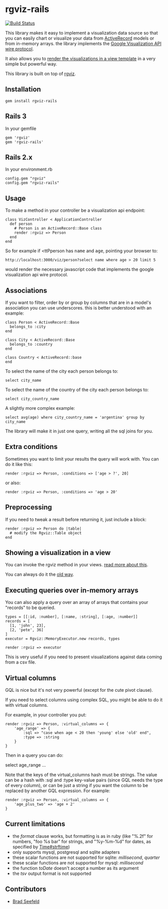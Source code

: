 rgviz-rails
===========

[![Build Status](https://secure.travis-ci.org/asterite/rgviz-rails.png?branch=master)](http://travis-ci.org/asterite/rgviz-rails)

This library makes it easy to implement a visualization data source so that you can easily chart or visualize your data from [ActiveRecord](http://ar.rubyonrails.org/) models or from in-memory arrays. the library implements the [Google Visualization API wire protocol](http://code.google.com/apis/visualization/documentation/dev/implementing_data_source.html).

It also allows you to [render the visualizations in a view template](https://github.com/asterite/rgviz-rails/wiki/showing-a-visualization-in-a-view) in a very simple but powerful way.

This library is built on top of [rgviz](https://github.com/asterite/rgviz).

Installation
------------

    gem install rgviz-rails

Rails 3
-------

In your gemfile

    gem 'rgviz'
    gem 'rgviz-rails'

Rails 2.x
---------

In your environment.rb

    config.gem "rgviz"
    config.gem "rgviz-rails"

Usage
-----

To make a method in your controller be a visualization api endpoint:

    class VizController < ApplicationController
      def person
        # Person is an ActiveRecord::Base class
        render :rgviz => Person
      end
    end

So for example if <ttPperson</tt> has <tt>name</tt> and <tt>age</tt>, pointing your browser to:

    http://localhost:3000/viz/person?select name where age > 20 limit 5

would render the necessary javascript code that implements the google visualization api wire protocol.

Associations
------------

If you want to filter, order by or group by columns that are in a model's association you can use underscores. this is better understood with an example:

    class Person < ActiveRecord::Base
      belongs_to :city
    end

    class City < ActiveRecord::Base
      belongs_to :country
    end

    class Country < ActiveRecord::base
    end

To select the name of the city each person belongs to:

    select city_name

To select the name of the country of the city each person belongs to:

    select city_country_name

A slightly more complex example:

    select avg(age) where city_country_name = 'argentina' group by city_name

The library will make it in just one query, writing all the sql joins for you.

Extra conditions
----------------

Sometimes you want to limit your results the query will work with. You can do it like this:

    render :rgviz => Person, :conditions => ['age > ?', 20]

or also:

    render :rgviz => Person, :conditions => 'age > 20'

Preprocessing
-------------

If you need to tweak a result before returning it, just include a block:

    render :rgviz => Person do |table|
      # modify the Rgviz::Table object
    end

Showing a visualization in a view
---------------------------------

You can invoke the rgviz method in your views. [read more about this](https://github.com/asterite/rgviz-rails/wiki/showing-a-visualization-in-a-view).

You can always do it the [old way](https://developers.google.com/chart/interactive/docs/examples#full_html_page_example).

Executing queries over in-memory arrays
---------------------------------------

You can also apply a query over an array of arrays that contains your "records" to be queried.

    types = [[:id, :number], [:name, :string], [:age, :number]]
    records = [
      [1, 'john', 23],
      [2, 'pete', 36]
    ]
    executor = Rgviz::MemoryExecutor.new records, types

    render :rgviz => executor

This is very useful if you need to present visualizations against data coming from a csv file.

Virtual columns
---------------

GQL is nice but it's not very powerful (except for the cute pivot clause).

If you need to select columns using complex SQL, you might be able to do it with virtual columns.

For example, in your controller you put:

    render :rgviz => Person, :virtual_columns => {
        'age_range' => {
            :sql => "case when age < 20 then 'young' else 'old' end", 
            :type => :string
        }
    }

Then in a query you can do:

select age_range ...

Note that the keys of the virtual_columns hash must be strings. The value can be a hash with :sql and :type key-value pairs (since GQL needs the type of every column), or can be just a string if you want the column to be replaced by another GQL expression. For example:

    render :rgviz => Person, :virtual_columns => {
        'age_plus_two' => 'age + 2'
    }

Current limitations
-------------------

* the *format* clause works, but formatting is as in ruby (like "%.2f" for numbers, "foo %s bar" for strings, and "%y-%m-%d" for dates, as specified by [Time#strftime](http://www.ruby-doc.org/core-1.9.3/Time.html#method-i-strftime))
* only supports mysql, postgresql and sqlite adapters
* these scalar functions are not supported for sqlite: *millisecond*, *quarter*
* these scalar functions are not supported for mysql: *millisecond*
* the function *toDate* doesn't accept a number as its argument
* the *tsv* output format is not supported

Contributors
------------

* [Brad Seefeld](https://github.com/bradseefeld)